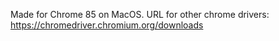 Made for Chrome 85 on MacOS. URL for other chrome drivers: https://chromedriver.chromium.org/downloads
